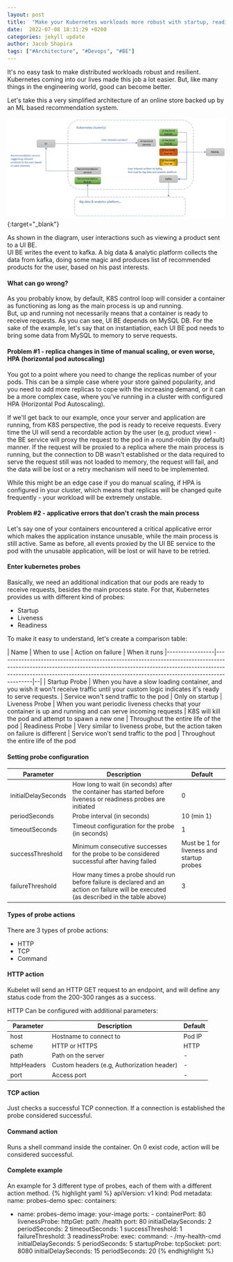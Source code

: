 ```yaml
---
layout: post
title:  "Make your Kubernetes workloads more robust with startup, readiness and liveness probes" 
date:  2022-07-08 18:31:29 +0200
categories: jekyll update
author: Jacob Shapira
tags: ["#Architecture", "#Devops", "#BE"]
---
```


It's no easy task to make distributed workloads robust and resilient.
Kubernetes coming into our lives made this job a lot easier.
But, like many things in the engineering world, good can become better.  

Let's take this a very simplified architecture of an online store backed up by an
ML based recommendation system.

[![Simplified Online Store](/assets/post-images/2022-07-07-liveness-probe/liveness-probe-arch1.JPG)](/assets/post-images/2022-07-07-liveness-probe/liveness-probe-arch1.JPG){:target="_blank"}

As shown in the diagram, user interactions such as viewing a product sent to a UI BE.  
UI BE writes the event to kafka.
A big data & analytic platform collects the data from kafka, doing some magic and produces list of recommended 
products for the user, based on his past interests.

#### What can go wrong?
As you probably know, by default, K8S control loop will consider a container as functioning as long as the main process is up and running.  
But, up and running not necessarily means that a container is ready to receive requests.
As you can see, UI BE depends on MySQL DB. For the sake of the example, let's say that on instantiation,
each UI BE pod needs to bring some data from MySQL to memory to serve requests.

#### Problem #1 - replica changes in time of manual scaling, or even worse, HPA (horizontal pod autoscaling)
You got to a point where you need to change the replicas number of your pods.
This can be a simple case where your store gained popularity, and you need to add more replicas to cope with the increasing demand,
or it can be a more complex case, where you've running in a cluster with configured HPA (Horizontal Pod Autoscaling).  

If we'll get back to our example, once your server and application are running, from K8S perspective, the pod is ready to receive requests.
Every time the UI will send a recordable action by the user (e.g, product view) - the BE service will proxy the request to the pod
in a round-robin (by default) manner. If the request will be proxied to a replica where the main process is running, but the connection to DB 
wasn't established or the data required to serve the request still was not loaded to memory, the request will fail, and the data will be lost
or a retry mechanism will need to be implemented.

While this might be an edge case if you do manual scaling,
if HPA is configured in your cluster, which means that replicas will be changed quite frequently - your workload will be extremely unstable.


#### Problem #2 - applicative errors that don't crash the main process
Let's say one of your containers encountered a critical applicative error which makes the application instance unusable, while the main
process is still active.
Same as before, all events proxied by the UI BE service to the pod with the unusable application, will be lost or will have to be retried.

#### Enter kubernetes probes
Basically, we need an additional indication that our pods are ready to receive requests, besides the main process state.
For that, Kubernetes provides us with different kind of probes:

* Startup
* Liveness
* Readiness

To make it easy to understand, let's create a comparison table:

| Name            | When to use    | Action on failure | When it runs
|-----------------|------------------------------------------------------------------------------------------------------------------------------------------------------------------------------------------------------------------------------------------------------|--|
| Startup Probe   | When you have a slow loading container, and you wish it won't receive traffic until your custom logic indicates it's ready to serve requests. | Service won't send traffic to the pod | Only on startup
| Liveness Probe  | When you want periodic liveness checks that your container is up and running and can serve incoming requests   | K8S will kill the pod and attempt to spawn a new one | Throughout the entire life of the pod 
| Readiness Probe | Very similar to liveness probe, but the action taken on failure is different | Service won't send traffic to the pod | Throughout the entire life of the pod


#### Setting probe configuration

| Parameter | Description    | Default |
|-----------|----------------------------------------------------------------------------------------------------|--|
| initialDelaySeconds  | How long to wait (in seconds) after the container has started before liveness or readiness probes are initiated | 0 |
| periodSeconds    | Probe interval (in seconds)      | 10  (min 1) |
| timeoutSeconds  | Timeout configuration for the probe  (in seconds)       | 1 |
| successThreshold    |   Minimum consecutive successes for the probe to be considered successful after having failed    | Must be 1 for liveness and startup probes |
| failureThreshold  | How many times a probe should run before failure is declared and an action on failure will be executed (as described in the table above)   | 3 |

#### Types of probe actions
There are 3 types of probe actions:

* HTTP
* TCP
* Command


#### HTTP action

Kubelet will send an HTTP GET request to an endpoint, and will define any status code from the 200-300 ranges as a success.

HTTP Can be configured with additional parameters:

| Parameter | Description    | Default |
|-----------|----------------------------------------------------------------------------------------------------|--|
| host  | Hostname to connect to | Pod IP |
| scheme | HTTP or HTTPS  | HTTP |
| path  | Path on the server | - |
| httpHeaders  |  Custom headers (e.g, Authorization header)  | - |
| port | Access port | - |

#### TCP action
Just checks a successful TCP connection. If a connection is established the probe considered successful.

#### Command action
Runs a shell command inside the container. On 0 exist code, action will be considered successful.

#### Complete example
An example for 3 different type of probes, each of them with a different action method.
{% highlight yaml %}
apiVersion: v1 
kind: Pod 
metadata: 
  name: probes-demo
spec: 
  containers: 
  - name: probes-demo 
    image: your-image 
    ports: 
        - containerPort: 80 
    livenessProbe: 
      httpGet: 
        path: /health
        port: 80 
      initialDelaySeconds: 2
      periodSeconds: 2
      timeoutSeconds: 1
      successThreshold: 1
      failureThreshold: 3
    readinessProbe:
     exec:
       command:
        - /my-health-cmd
     initialDelaySeconds: 5
     periodSeconds: 5
    startupProbe:
      tcpSocket:
        port: 8080
      initialDelaySeconds: 15
      periodSeconds: 20
{% endhighlight %}